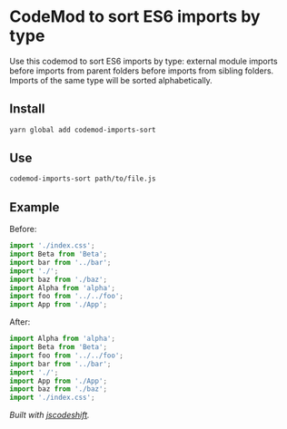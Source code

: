 # CodeMod to sort ES6 imports by type

Use this codemod to sort ES6 imports by type: external module imports before imports from parent folders before imports from sibling folders. Imports of the same type will be sorted alphabetically.

## Install

```bash
yarn global add codemod-imports-sort
```

## Use

```bash
codemod-imports-sort path/to/file.js
```

## Example

Before:

```js
import './index.css';
import Beta from 'Beta';
import bar from '../bar';
import './';
import baz from './baz';
import Alpha from 'alpha';
import foo from '../../foo';
import App from './App';
```

After:

```js
import Alpha from 'alpha';
import Beta from 'Beta';
import foo from '../../foo';
import bar from '../bar';
import './';
import App from './App';
import baz from './baz';
import './index.css';
```

*Built with [jscodeshift](https://github.com/facebook/jscodeshift).*